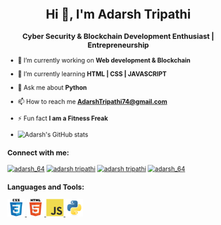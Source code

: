 <h1 align="center">Hi 👋, I'm Adarsh Tripathi</h1>
<h3 align="center">Cyber Security & Blockchain Development Enthusiast | Entrepreneurship</h3>

- 🔭 I’m currently working on **Web development & Blockchain**

- 🌱 I’m currently learning **HTML | CSS | JAVASCRIPT**

- 💬 Ask me about **Python**

- 📫 How to reach me **AdarshTripathi74@gmail.com**

- ⚡ Fun fact **I am a Fitness Freak**
- ![Adarsh's GitHub stats](https://github-readme-stats.vercel.app/api?username=AdarshT24&theme=nightowl_icons=true)

<h3 align="left">Connect with me:</h3>
<p align="left">
<a href="https://twitter.com/adarsh_64" target="blank"><img align="center" src="https://raw.githubusercontent.com/rahuldkjain/github-profile-readme-generator/master/src/images/icons/Social/twitter.svg" alt="adarsh_64" height="30" width="40" /></a>
<a href="https://linkedin.com/in/adarsh tripathi](https://www.linkedin.com/in/adarsh-tripathi-a26aab215/)" target="blank"><img align="center" src="https://raw.githubusercontent.com/rahuldkjain/github-profile-readme-generator/master/src/images/icons/Social/linked-in-alt.svg" alt="adarsh tripathi" height="30" width="40" /></a>
<a href="https://fb.com/adarsh tripathi" target="blank"><img align="center" src="https://raw.githubusercontent.com/rahuldkjain/github-profile-readme-generator/master/src/images/icons/Social/facebook.svg" alt="adarsh tripathi" height="30" width="40" /></a>
<a href="https://instagram.com/adarsh_64" target="blank"><img align="center" src="https://raw.githubusercontent.com/rahuldkjain/github-profile-readme-generator/master/src/images/icons/Social/instagram.svg" alt="adarsh_64" height="30" width="40" /></a>
</p>

<h3 align="left">Languages and Tools:</h3>
<p align="left"> <a href="https://www.w3schools.com/css/" target="_blank" rel="noreferrer"> <img src="https://raw.githubusercontent.com/devicons/devicon/master/icons/css3/css3-original-wordmark.svg" alt="css3" width="40" height="40"/> </a> <a href="https://www.w3.org/html/" target="_blank" rel="noreferrer"> <img src="https://raw.githubusercontent.com/devicons/devicon/master/icons/html5/html5-original-wordmark.svg" alt="html5" width="40" height="40"/> </a> <a href="https://developer.mozilla.org/en-US/docs/Web/JavaScript" target="_blank" rel="noreferrer"> <img src="https://raw.githubusercontent.com/devicons/devicon/master/icons/javascript/javascript-original.svg" alt="javascript" width="40" height="40"/> </a> <a href="https://www.python.org" target="_blank" rel="noreferrer"> <img src="https://raw.githubusercontent.com/devicons/devicon/master/icons/python/python-original.svg" alt="python" width="40" height="40"/> </a> </p>
